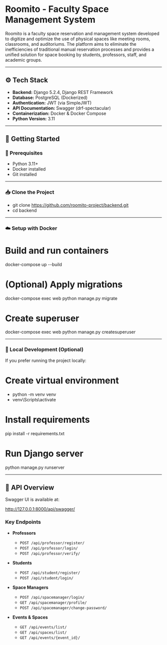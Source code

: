 # Roomito - Faculty Space Management System

Roomito is a faculty space reservation and management system developed to digitize and optimize the use of physical spaces like meeting rooms, classrooms, and auditoriums. The platform aims to eliminate the inefficiencies of traditional manual reservation processes and provides a unified solution for space booking by students, professors, staff, and academic groups.

---

## ⚙️ Tech Stack

- **Backend:** Django 5.2.4, Django REST Framework
- **Database:** PostgreSQL (Dockerized)
- **Authentication:** JWT (via SimpleJWT)
- **API Documentation:** Swagger (drf-spectacular)
- **Containerization:** Docker & Docker Compose
- **Python Version:** 3.11

---

## 🚀 Getting Started

### 🔧 Prerequisites

* Python 3.11+
* Docker installed
* Git installed

---

### 📥 Clone the Project

* git clone <https://github.com/roomito-project/backend.git>
* cd backend

---

### ☁️ Setup with Docker

# Build and run containers
docker-compose up --build

# (Optional) Apply migrations
docker-compose exec web python manage.py migrate

# Create superuser
docker-compose exec web python manage.py createsuperuser

---

### 🐍 Local Development (Optional)

If you prefer running the project locally:

# Create virtual environment
* python -m venv venv
* venv\Scripts\activate

# Install requirements
pip install -r requirements.txt

# Run Django server
python manage.py runserver

---

## 🔐 API Overview

Swagger UI is available at:

http://127.0.0.1:8000/api/swagger/

### Key Endpoints

* **Professors**

  * `POST /api/professor/register/`
  * `POST /api/professor/login/`
  * `POST /api/professor/verify/`

* **Students**

  * `POST /api/student/register/`
  * `POST /api/student/login/`

* **Space Managers**

  * `POST /api/spacemanager/login/`
  * `GET /api/spacemanager/profile/`
  * `POST /api/spacemanager/change-password/`

* **Events & Spaces**

  * `GET /api/events/list/`
  * `GET /api/spaces/list/`
  * `GET /api/events/{event_id}/`